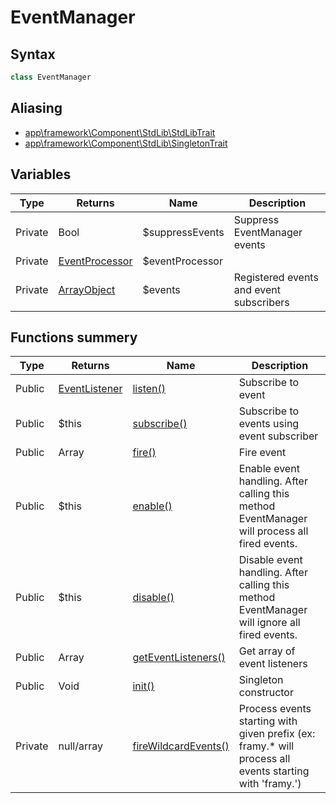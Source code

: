 # EventManager
## Syntax

```php
class EventManager
```

## Aliasing

- [app\framework\Component\StdLib\StdLibTrait](../../../StdLib/classes/StdLibTrait.md)
- [app\framework\Component\StdLib\SingletonTrait](../../../StdLib/classes/SingletonTrait.md)

## Variables

| Type | Returns | Name | Description |
| --- | --- | ---| --- |
| Private | Bool | $suppressEvents | Suppress EventManager events |
| Private | [EventProcessor](../EventProcessor/EventProcessor.md) | $eventProcessor | |
| Private | [ArrayObject]() | $events | Registered events and event subscribers |

## Functions summery

| Type | Returns | Name | Description |
| --- | --- | --- | --- |
| Public | [EventListener](../EventListener/EventListener.md) | [listen()](methods/listen.md) | Subscribe to event |
| Public | $this | [subscribe()](methods/subscribe.md) | Subscribe to events using event subscriber |
| Public | Array | [fire()](methods/fire.md) | Fire event |
| Public | $this | [enable()](methods/enable.md) | Enable event handling. After calling this method EventManager will process all fired events. |
| Public | $this | [disable()](methods/disable.md) | Disable event handling. After calling this method EventManager will ignore all fired events. |
| Public | Array | [getEventListeners()](methods/getEventListeners.md) | Get array of event listeners |
| Public | Void | [init()](methods/init.md) | Singleton constructor |
| Private | null/array | [fireWildcardEvents()](methods/fireWildcardEvents.md) | Process events starting with given prefix (ex: framy.* will process all events starting with 'framy.') |
